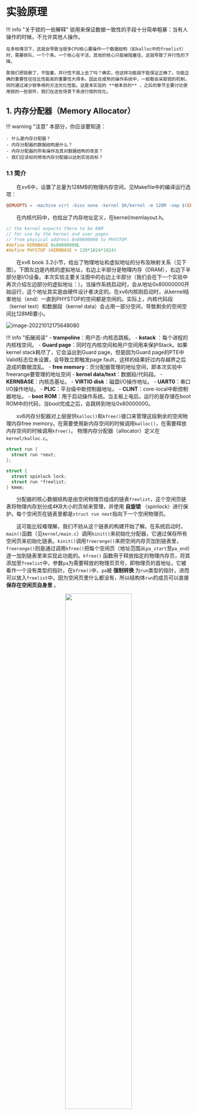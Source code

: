# 实验原理

!!! info   "关于锁的一些解释"
    锁用来保证数据一致性的手段十分简单粗暴：当有人操作的时候，不允许其他人操作。

    在多核情况下，这就会导致当很多CPU核心要操作一个数据结构（如kalloc中的freelist）时，需要排队，一个个来。一个核心在干活，其他的核心只能被阻塞住，这就导致了并行性的下降。
    
    那我们把锁删了，不阻塞，并行性不就上去了吗？确实，但这样功能就不能保证正确了。功能正确的重要性往往比性能高的重要性大得多。因此在成熟的操作系统中，一般都会采取锁的机制，同时通过减少锁争用的方法优化性能。这是本实验的 **根本目的** ，之后的章节主要讨论使用锁的一些部件，我们在这些场景下来进行锁的优化。

## 1. 内存分配器（Memory Allocator）

!!! warning   "注意"
    本部分，你应该要知道：

    - 什么是内存分配器？
    - 内存分配器的数据结构是什么？
    - 内存分配器的所有操作及其对数据结构的改变？
    - 我们应该如何修改内存分配器以达到实验目标？


### 1.1 简介

&emsp;&emsp;在xv6中，设置了总量为128MB的物理内存空间，见Makefile中的编译运行选项：

```makefile
QEMUOPTS = -machine virt -bios none -kernel $K/kernel -m 128M -smp $(CPUS) -nographic
```

&emsp;&emsp;在内核代码中，也给出了内存地址定义，在kernel/memlayout.h。

```c
// the kernel expects there to be RAM
// for use by the kernel and user pages
// from physical address 0x80000000 to PHYSTOP.
#define KERNBASE 0x80000000L
#define PHYSTOP (KERNBASE + 128*1024*1024)
```

&emsp;&emsp;在xv6 book 3.2小节，给出了物理地址和虚拟地址的分布及映射关系（见下图）。下图左边是内核的虚拟地址，右边上半部分是物理内存（DRAM），右边下半部分是I/O设备。本次实验主要关注图中的右边上半部分（我们会在下一个实验中再次介绍左边部分的虚拟地址：）。当操作系统启动时，会从地址0x80000000开始运行，这个地址其实是由硬件设计者决定的。在xv6内核刚启动时，从kernel结束地址（end）一直到PHYSTOP的空间都是空闲的。实际上，内核代码段（kernel text）和数据段（kernel data）会占用一部分空间，导致剩余的空闲空间比128MB要小。

![image-20221012175648080](part2.assets/image-20221012175648080.png)

!!! info   "拓展阅读"
    - **trampoline**：用户态-内核态跳板。
    - **kstack** ：每个进程的内核栈空间。
    - **Guard page**：同时在内核空间和用户空间用来保护Stack。如果kernel stack耗尽了，它会溢出到Guard page，但是因为Guard page的PTE中Valid标志位未设置，会导致立即触发page fault，这样的结果好过内存越界之后造成的数据混乱。
    - **free memory**：页分配器管理的地址空间，即本次实验中freerange要管理的地址空间
    - **kernel data/text**：数据段/代码段。
    - **KERNBASE**：内核态基址。
    - **VIRTIO disk**：磁盘I/O操作地址。
    - **UART0**：串口I/O操作地址。
    - **PLIC**：平台级中断控制器地址。
    - **CLINT**：core-local中断控制器地址。
    - **boot ROM**：用于启动操作系统。当主板上电后，运行的是存储在boot ROM中的代码，当boot完成之后，会跳转到地址0x80000000。

&emsp;&emsp;xv6内存分配器对上层提供`kalloc()`和`kfree()`接口来管理这段剩余的空闲物理内存free memory。在需要使用新内存空间的时候调用`kalloc()`，在需要释放内存空间的时候调用`kfree()`。
物理内存分配器（allocator）定义在`kernel/kalloc.c`。

```c
struct run {
  struct run *next;
};

struct {
  struct spinlock lock;
  struct run *freelist;
} kmem;
```

&emsp;&emsp;分配器的核心数据结构是由空闲物理页组成的链表`freelist`，这个空闲页链表将物理内存划分成4KB大小的页帧来管理，并使用 **自旋锁** （spinlock）进行保护。每个空闲页在链表里都是`struct run next`指向下一个空闲物理页。

&emsp;&emsp;这可能比较难理解，我们不妨从这个链表的构建开始了解。在系统启动时，`main()`函数（见`kernel/main.c`）调用`kinit()`来初始化分配器，它通过保存所有空闲页来初始化链表。`kinit()`调用`freerange()`来把空闲内存页加到链表里，`freerange()`则是通过调用`kfree()`把每个空闲页（地址范围从`pa_start`至`pa_end`）逐一加到链表里来实现此功能的。`kfree()` 函数用于释放指定的物理内存页，将其添加至`freelist`中，参数`pa`为需要释放的物理页页号，即物理页的首地址，它被看作一个没有类型的指针。在`kfree()`中，`pa`被 **强制转换** 为`run`类型的指针，进而可以放入`freelist`中。因为空闲页里什么都没有，所以结构体`run`的成员可以直接 **保存在空闲页自身里** 。

<div align="center"> <img src="../part2.assets/kalloc执行流.png" width = 60%/> </div>

<!--
```c
void freerange(void *pa_start, void *pa_end)
{
  char *p;
  p = (char*)PGROUNDUP((uint64)pa_start);
  for(; p + PGSIZE <= (char*)pa_end; p += PGSIZE)
    kfree(p);
}

void kfree(void *pa)
{
  ...
  r = (struct run*)pa;
  acquire(&kmem.lock);
  r->next = kmem.freelist;
  kmem.freelist = r;
  release(&kmem.lock);
}
```
-->
### 1.2 功能与操作

&emsp;&emsp;关于链表的操作主要有两个：

1、释放内存

&emsp;&emsp;释放内存的函数是`kfree(void *pa)`，首先将 `void *pa` 开始的物理页的内容全部置为1，这是为了让之前使用它的代码不能再读取到有效的内容，使得这些代码能尽早崩溃以暴露问题。然后将这空闲页物理内存加到链表头。

<div align="center"> <img src="../part2.assets/image-20201121160342435.png" width = 60%/> </div>

2、申请内存

&emsp;&emsp;`void* kalloc(void *)`用来分配内存物理页，功能很简单，就是移除并返回空闲链表头的第一个元素，即给调用者分配1页物理内存。

<div align="center"> <img src="../part2.assets/image-20201121160419011.png" width = 70%/> </div>

&emsp;&emsp;由于物理内存是在多进程之间共享的，所以不管是分配还是释放页面，每次操作`kmem.freelist`时都需要先申请`kmem.lock`，此后再进行内存页面的操作。
    

<div align="center"> <img src="../part2.assets/freelist.png" width = 70%/> </div>

### 1.3 锁机制

!!! info   "`kalloc`在什么情况下使用了锁？"
    查阅`kalloc.c`代码可知，`kalloc`只在`kalloc()`和`kfree()`中使用了锁，那这两个用锁的情况有什么共同之处呢？
    
    没错，他们都是把 **对`freelist`的操作** 锁了起来。`kfree()`在往`freelist`里加入空闲页前锁了一下，操作完之后解锁了。`kalloc()`在移除`freelist`第一个元素时也同样加了锁，操作完成再释放锁。所以对于内存分配器中需要锁保护的只有对`freelist`的操作。

### 1.4 优化方法（重要）

&emsp;&emsp;修改空闲内存链表就是`freelist`，现在我们要减少锁的争抢， **使每个`CPU`核使用独立的链表** ，而不是现在的共享链表。这样等分，就不会让所有的`CPU`争抢一个空闲区域。**注意**：每个空闲物理页只能存在于一个freelist中。 

<div align="center"> <img src="../part2.assets/kalloc.png" width = 70%/> </div>



## 2. 磁盘缓存（Buffer Cache）

!!! warning   "注意"
    本部分，你应该要知道：

    - 什么是磁盘缓存？
    - 磁盘缓存的数据结构是什么（bcache和buf）？
    - 磁盘缓存的所有操作及其对数据结构的改变？
    - 我们应该如何修改磁盘缓存以达到实验目标？  

### 2.1 简介

&emsp;&emsp;xv6的文件系统是以磁盘数据块为单位从磁盘读写数据的。由于对磁盘的读取非常慢，而内存的速度要快得多，因此将最近经常访问的磁盘块缓存在内存里可以大大提升性能（此时内存起到cache的作用）。Buffer Cache（也称为bcache）就担任了磁盘缓存一职，它是磁盘与文件系统交互的中间层。

&emsp;&emsp;xv6的磁盘缓存模块主要提供了以下功能：

1. 同步访问磁盘块以确保内存里每个块只有一份复制，且每次只有一个内核进程可以使用那份复制。  
2. 缓存常用块，使得不必每次都从硬盘上读取它们。  
3. 修改缓存块的内容后，确保磁盘中对应内容的更新。  

<div align="center"> <img src="../part2.assets/bcache3.png" width = 70%/> </div>

### 2.2 基本结构

&emsp;&emsp;数据结构bcache（见kernel/bio.c）维护了一个由静态数组`struct buf buf[NBUF]`组成的双向链表，它以块为单位，每次读入或写出一个磁盘块，放到一个内存缓存块中（bcache.buf），同时自旋锁`bcache.lock`用于用户互斥访问。所有对缓存块的访问都是通过`bcache.head`引用链表来实现的，而不是buf数组。

```c
struct {
  struct spinlock lock;
  struct buf buf[NBUF];
  // Linked list of all buffers, through prev/next.
  // head.next is most recently used.
  struct buf head;
} bcache;
```

```c
struct buf {
  int valid;   // has data been read from disk?
  int disk;    // does disk "own" buf?
  uint dev;
  uint blockno;
  struct sleeplock lock;
  uint refcnt;
  struct buf *prev; // LRU cache list
  struct buf *next;
  uchar data[BSIZE];
};
```

&emsp;&emsp;每个缓存块（见struct buf）都由三个部分组成：

- （1）**`data`字段** `（data[BSIZE]）`标示了它的内容;
- （2）**指针字段** `（\*prev，\*next）`用于组成链表;
- （3）**数值字段** 用于标示它的属性，如
  
    - *`valid`* 是缓存区包含了一个块的复制（即该buffer包含对应磁盘块的数据）;
    - *`disk`* 是缓存区的内容是否已经被提交到了磁盘;
    - *`dev`* 是磁盘块的设备号，本实验中dev都是0;
    - *`blockno`* 是缓存的磁盘块号;
    - *`refcnt`* 是该块被引用次数（即被多少个进程拥有）;
    - *`lock`* 是缓存磁盘块的睡眠锁。


<div align="center"> <img src="../part2.assets/buffercache.png" width = 40%/> </div>


&emsp;&emsp;上图是bcache结构示意图。bcache.lock是自旋锁，用于表示 bcache 链表是否被锁住。b->lock是睡眠锁，用于表示缓存数据块buf是否被锁住。

!!! note   "关于bcache"
    看到这里，大家还是否记得我们在《计算机组成原理》实验课程上做过的Cache实验，其结构是：有效位（Valid）、标记（Tag）和数据（Data）。主要差异在于，组成原理实验是硬件Cache，本次实验是用C语言写的内存Cache。

### 2.3 功能与操作

&emsp;&emsp;对bcache的操作如下：

- 在系统启动时，`main()`函数（见`kernel/main.c`）调用`binit()`来初始化缓存，随即调用`initlock()`初始化`bcache.lock`，然后循环遍历`buf`数组，采用头插法逐个链接到`bcache.head`后面。
- 上层文件系统读磁盘时，调用`bread()`，随即调用`bget()`检查请求的磁盘块是否在缓存中。`bget()`使用`LRU`（Least Recent Used）算法首先从链表头部开始查找，如果命中，返回缓存命令结果；如果未命中，则从链表尾部开始找到最不常使用的`block cache`，腾出空间以用来存放新的`block cache`。然后，转到底层的`virtio_disk_rw()`函数先将此磁盘块从磁盘加载进`block cache`中，再返回此磁盘块。
- 上层文件系统写磁盘时，调用`bwrite()`，随即调用`virtio_disk_rw()`函数直接将缓存中的数据写入磁盘。
- 上层文件系统可通过调用`brelse()`首先释放了`sleep clock`，之后获取`bcahce`的锁，减少`block cache`的引用计数，表明某个进程不再对`block cache`进行操作。如果当引用计数为0时，则将`block cache`脱离出链表，再将它插入到链表头部，这样表示这个`block cache`是最近使用过的`block cache`，以便在`bget()`中使用`LRU`算法。也就是说如果一个`block cache`最近被使用过，那么很有可能它很快会再被使用。
- 上层文件系统可通过`bpin()`将block固定在`buffer cache`中，它是通过给`block cache`增加引用计算来避免`cache`撤回对应的`blcok`。因为在`brelse()`中，如果引用计数不为0，那么`bcache`是不会撤回`block cache`的。`bunpin()`的用法则与之相反。
  

!!! info   "提示"
    磁盘层在`virtio_disk.c`，实际上就是硬盘驱动。

    缓冲区缓存层用到的接口是`virtio_disc_rw(struct buf *b, int write)`
    
    - 作用：对磁盘进行读或写
    - `*b` : 缓冲区的指针   
    - `write` : 当为1时是把缓冲区的内容写入到磁盘，为0时是把磁盘的内容读取到缓冲区   

### 2.4 优化方法（重要）

&emsp;&emsp;在`kernel/bio.c`中，可以看到，所有的`buffer`都被组织到 **一条链表** 中，因此如果有多个进程要使用`buffer`，它们并发的请求只能被顺序地处理。

<div align="center"> <img src="../part2.assets/bcache2.png" width = 65%/> </div>

!!! note   "关于bcache的优化策略"
    MIT官方指导书推荐使用 **哈希桶** 和 **时间戳** 两个方案，此外，本实验还给出了基于 **CLOCK算法** 的优化策略，大家可以自行选择优化策略，也可以一起使用（如哈希桶结合时间戳），也可以单独分开用，需要自行测试看看能否通过测评程序。

#### 2.4.1 哈希桶

&emsp;&emsp;使用哈希桶，将各块块号`blockno`的某种散列值作为`key`对块进行分组，并为每个哈希桶分配一个专用的锁。通过哈希桶来代替链表，当要获取和释放缓存块时，只需要对某个哈希桶进行加锁，桶之间的操作就可以并行进行，提供并行性能。  
      
1. 在`bget()`中查找指定块时，锁上对应的锁（获取空闲块号须另作处理）。  
   
2. 当`bget()`查找数据块未命中时，`bget()`可从其他哈希桶选择一个未被使用的缓存块，移入到当前的哈希桶链表中使用。
   
3. 选择合适的散列函数以分组，分组的数量不必动态调整，可以取定值，推荐使用质数组（如13组）以减少哈希争用。  
   
4. 哈希表的搜索和空闲缓存块的查找需要保证原子性。 
   

<div align="center"> <img src="../part2.assets/hash.png" width = 70%/> </div>


#### 2.4.2 时间戳

&emsp;&emsp;移除空闲缓存块列表(`bcache.head`)。使用 **时间戳** 作为判断缓存块最一次被访问的顺序的依据。  
      
1. 此项改动可使`brelse`不再需要锁上`bcache lock`。  
   
2. `bget()`在找空闲块时也可通过时间戳得知最后一次被访问时间最早的空闲缓存块。  
   
3. 时间戳可通过`kernel/trap.c`中的`ticks`函数获得（`ticks`已在`kernel/def.h`中声明，`bio.c`中可直接使用）。  
   
<div align="center"> <img src="../part2.assets/timestamp.png" width = 70%/> </div>

#### 2.4.3 CLOCK算法

&emsp;&emsp;除此之外，理论课上我们还学习过除了 LRU 以外的替换算法，例如 CLOCK 算法等，也可以在本实验中使用。

<div align="center"> <img src="../part2.assets/CLOCK.png" width = 70%/> </div>



&emsp;&emsp;CLOCK 算法的实现思路为:

1. 将数据结构改为使用 **数组** 构成的循环队列，每个 buf 拥有自己的锁。

2. `bget()` 查找时，不需要获取对应的锁，查找到之后，锁上对应的锁，然后重新检查这个 buf 是否是想要的，检查完后进行对应的操作。

3. 每个 buf 维护一个访问位，当 `bget()` 没有找到对应的缓存 buf 时，根据 CLOCK 算法维护访问位并分配一个 buf。
      1. 如当前查询的 buf 命中，访问位 -> 置“1”，指针保持不动

      2. 否则，循环检查各页面的使用情况。若访问位为“0”，选择该页淘汰，指针前进一步。若访问位为“1”，复位访问位为“0”，指针进一步。

&emsp;&emsp;CLOCK 算法实现思路中我们提到，查找时不需要获取对应的锁，那么这个是否安全？如果查找时也获取对应的锁，会发生什么？其实这两种做法分别对应“ **乐观锁** ”和“ **悲观锁** ”。“乐观锁”每次去拿数据的时候都认为别人不会修改，所以不会上锁，但是在更新的时候会判断一下在此期间别人有没有去更新这个数据。“悲观锁”总是假设最坏的情况，每次去拿数据的时候都认为别人会修改，所以每次在拿数据的时候都会上锁。感兴趣的同学可以尝试比较这两种做法，再与网上搜索的常见用途相对比。

----------

上述三个方案在以下情况中都存在少量锁争用，在本实验中，这是允许的：

1. 当两个进程同时访问同一个缓存数据块号`blockno`时；
2. 当两个进程同时没有命中`cache`，需要找一个未使用的`block`来替代时；
3. 当两个进程同时使用块时，无论使用何种模式划分数据块和锁，都会产生争用的情况，比如在哈希桶的优化策略中，如果两个进程使用的两个数据块，通过哈希表映射到同一个哈希组部分（这取决于具体的设计，请尝试调整具体的模式来避免争用，比如可以调整哈希表的大小）。

----------

### 2.5 避免死锁（重要）

&emsp;&emsp;bcache 与前面 kalloc 实验的重要区别是，bcache 实验需要处理替换/分配情况，因此同学们第一次设计 **极易** 出现死锁。

&emsp;&emsp;死锁的发生具有概率性，所以`bcachetest`通过并不代表你编写的代码不存在死锁。实验要求同学们通过的`usertests`是较为全面的测试，对操作系统的各方面均进行了较大强度的测试，所以如果你的代码不能够通过`usertests`或在测试中卡死，或 **有概率不通过** 测试，那么一般来说代表你的代码出现死锁/竞争条件。


!!! warning "注意"
      即使你的设计通过了全部的测试，也不代表你的代码100%没有死锁。如何确保代码是无 bug 的超出了操作系统课程的范畴，感兴趣的同学可以了解 **形式化验证**。

      同样，设计方案时形式化地思考理论课上学习的知识，有助于你设计出正确的代码。

&emsp;&emsp;为什么会出现死锁？以哈希桶的优化为例，同学们一般做法都会为每个哈希桶设置一个锁。但是在需要进行替换/分配的时候，往届同学们的做法通常是内核持有一个桶的锁，然后同时抢另一个桶的锁，此时出现了同时持有 **两个自旋锁**，这种情况在实际业务代码里是比较危险的，在本实验也会导致死锁，请同学们思考这是为什么。

!!! warning "注意"
      有的同学为了解决死锁问题，设计了一种方法：
      
      先释放原有桶的锁，然后再获取另一个桶的锁。
      
      这种做法是不安全的，请大家思考为什么不安全？

&emsp;&emsp;下面以哈希桶的优化方式为例给出一种替换/分配思路，这个思路也出现了同时持有两个或以上自旋锁的情况，请同学们思考这种做法是否有死锁，是否出现竞争。

1. 首先获取请求对应桶的锁，查找不到以后进入替换/分配流程，释放锁。
2. 然后获取全局分配大锁，获取原有桶的锁，获取新桶的锁，检查是否已完成替换，如未完成则进行替换，最后按序释放所有锁。
